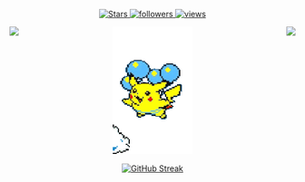 <p align="center">
  <a href="https://github.com/JuanjoV?tab=repositories&sort=stargazers">
    <img alt="Stars" src="https://custom-icon-badges.demolab.com/github/stars/JuanjoV?color=55960c&style=flat-round&labelColor=488207&logo=star"/>
  </a>
  <a href="https://github.com/JuanjoV?tab=followers">
    <img alt="followers" title="Follow me on Github" src="https://custom-icon-badges.demolab.com/github/followers/JuanjoV?color=236ad3&labelColor=1155ba&style=flat-round&logo=person-add&label=Follow&logoColor=white"/>
  </a>
  <a href="https://github.com/JuanjoV/Simple-View-Counter">
    <img alt="views" title="GitHub profile views" src="https://komarev.com/ghpvc/?username=JuanjoV&label=Profile%20views&color=0e75b6&labelColor=0e75b6&style=flat"/>
  </a>
</p>

<p align="center">
  <img align="left" src="https://github-readme-stats.vercel.app/api?username=JuanjoV&count_private=true&show_icons=true&theme=transparent&hide_border=true&hide_rank=true"/>
  <img src="flying-pikachu-transparent.gif"/>
  <img align="right" src="https://github-readme-stats.vercel.app/api/top-langs/?username=JuanjoV&layout=compact&theme=transparent&hide_border=true"/>
</p>

<p align="center">
<a href="https://git.io/streak-stats"><img src="https://streak-stats.demolab.com?user=JuanjoV&theme=dark&exclude_days=Sun&type=png" alt="GitHub Streak" /></a>
</p>
